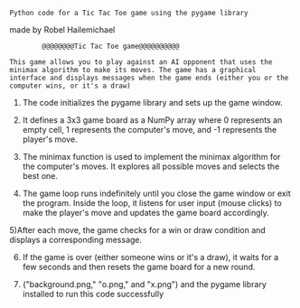 	Python code for a Tic Tac Toe game using the pygame library

made by Robel Hailemichael

        	@@@@@@@@Tic Tac Toe game@@@@@@@@@@

	This game allows you to play against an AI opponent that uses the minimax algorithm to make its moves. The game has a graphical interface and displays messages when the game ends (either you or the computer wins, or it's a draw)

1) The code initializes the pygame library and sets up the game window.

2) It defines a 3x3 game board as a NumPy array where 0 represents an empty cell, 1 represents the computer's move, and -1 represents the player's move.

3) The minimax function is used to implement the minimax algorithm for the computer's moves. It explores all possible moves and selects the best one.

4) The game loop runs indefinitely until you close the game window or exit the program. Inside the loop, it listens for user input (mouse clicks) to make the player's move and updates the game board accordingly.

5)After each move, the game checks for a win or draw condition and displays a corresponding message.

6) If the game is over (either someone wins or it's a draw), it waits for a few seconds and then resets the game board for a new round.

7) ("background.png," "o.png," and "x.png") and the pygame library installed to run this code successfully
